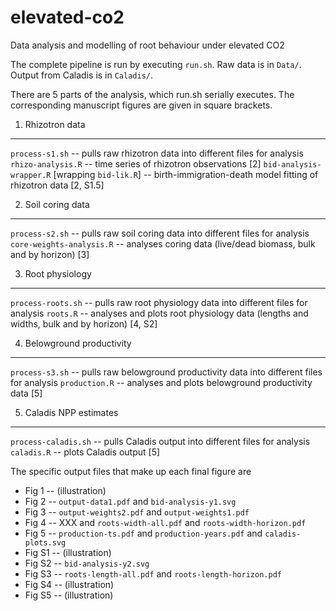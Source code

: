 # elevated-co2

Data analysis and modelling of root behaviour under elevated CO2

The complete pipeline is run by executing `run.sh`. Raw data is in `Data/`. Output from Caladis is in `Caladis/`.

There are 5 parts of the analysis, which run.sh serially executes. The corresponding manuscript figures are given in square brackets.

1. Rhizotron data
-----------------
`process-s1.sh` -- pulls raw rhizotron data into different files for analysis
`rhizo-analysis.R` -- time series of rhizotron observations [2]
`bid-analysis-wrapper.R` [wrapping `bid-lik.R`] -- birth-immigration-death model fitting of rhizotron data [2, S1.5]

2. Soil coring data
-------------------
`process-s2.sh` -- pulls raw soil coring data into different files for analysis
`core-weights-analysis.R` -- analyses coring data (live/dead biomass, bulk and by horizon) [3]

3. Root physiology
------------------
`process-roots.sh` -- pulls raw root physiology data into different files for analysis
`roots.R` -- analyses and plots root physiology data (lengths and widths, bulk and by horizon) [4, S2]

4. Belowground productivity
---------------------------
`process-s3.sh` -- pulls raw belowground productivity data into different files for analysis
`production.R` -- analyses and plots belowground productivity data [5]

5. Caladis NPP estimates
------------------------
`process-caladis.sh` -- pulls Caladis output into different files for analysis
`caladis.R` -- plots Caladis output [5]

The specific output files that make up each final figure are

* Fig 1 -- (illustration)
* Fig 2 -- `output-data1.pdf` and `bid-analysis-y1.svg`
* Fig 3 -- `output-weights2.pdf` and `output-weights1.pdf` 
* Fig 4 -- XXX and `roots-width-all.pdf` and `roots-width-horizon.pdf`
* Fig 5 -- `production-ts.pdf` and `production-years.pdf` and `caladis-plots.svg`
* Fig S1 -- (illustration)
* Fig S2 -- `bid-analysis-y2.svg`
* Fig S3 -- `roots-length-all.pdf` and `roots-length-horizon.pdf`
* Fig S4 -- (illustration)
* Fig S5 -- (illustration)